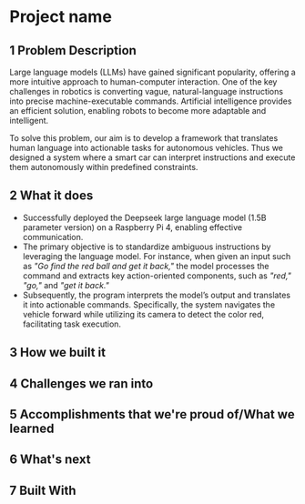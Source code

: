 # Project name

## 1 Problem Description

Large language models (LLMs) have gained significant popularity, offering a more intuitive approach to human-computer interaction. One of the key challenges in robotics is converting vague, natural-language instructions into precise machine-executable commands. Artificial intelligence provides an efficient solution, enabling robots to become more adaptable and intelligent.  

To solve this problem, our aim is to develop a framework that translates human language into actionable tasks for autonomous vehicles. Thus we designed a system where a smart car can interpret instructions and execute them autonomously within predefined constraints.

## 2 What it does

* Successfully deployed the Deepseek large language model (1.5B parameter version) on a Raspberry Pi 4, enabling effective communication.
* The primary objective is to standardize ambiguous instructions by leveraging the language model. For instance, when given an input such as *"Go find the red ball and get it back,"* the model processes the command and extracts key action-oriented components, such as *"red,"* *"go,"* and *"get it back."*
* Subsequently, the program interprets the model’s output and translates it into actionable commands. Specifically, the system navigates the vehicle forward while utilizing its camera to detect the color red, facilitating task execution.

## 3 How we built it

## 4 Challenges we ran into

## 5 Accomplishments that we're proud of/What we learned

## 6 What's next

## 7 Built With
